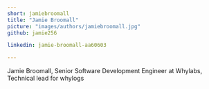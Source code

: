 ```yaml
---
short: jamiebroomall
title: "Jamie Broomall"
picture: "images/authors/jamiebroomall.jpg"
github: jamie256

linkedin: jamie-broomall-aa60603

---
```


Jamie Broomall, Senior Software Development Engineer at Whylabs, Technical lead for whylogs